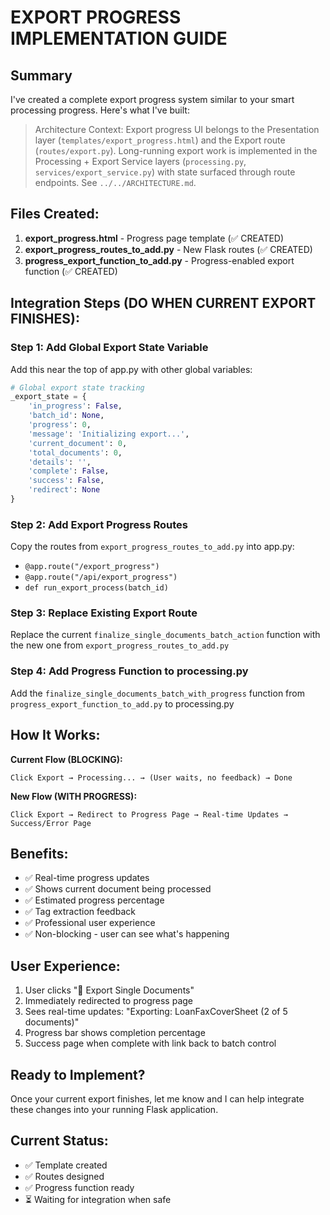 # EXPORT PROGRESS IMPLEMENTATION GUIDE

## Summary
I've created a complete export progress system similar to your smart processing progress. Here's what I've built:

> Architecture Context: Export progress UI belongs to the Presentation layer (`templates/export_progress.html`) and the Export route (`routes/export.py`). Long-running export work is implemented in the Processing + Export Service layers (`processing.py`, `services/export_service.py`) with state surfaced through route endpoints. See `../../ARCHITECTURE.md`.

## Files Created:
1. **export_progress.html** - Progress page template (✅ CREATED)
2. **export_progress_routes_to_add.py** - New Flask routes (✅ CREATED)
3. **progress_export_function_to_add.py** - Progress-enabled export function (✅ CREATED)

## Integration Steps (DO WHEN CURRENT EXPORT FINISHES):

### Step 1: Add Global Export State Variable
Add this near the top of app.py with other global variables:
```python
# Global export state tracking
_export_state = {
    'in_progress': False,
    'batch_id': None,
    'progress': 0,
    'message': 'Initializing export...',
    'current_document': 0,
    'total_documents': 0,
    'details': '',
    'complete': False,
    'success': False,
    'redirect': None
}
```

### Step 2: Add Export Progress Routes
Copy the routes from `export_progress_routes_to_add.py` into app.py:
- `@app.route("/export_progress")`
- `@app.route("/api/export_progress")`
- `def run_export_process(batch_id)`

### Step 3: Replace Existing Export Route
Replace the current `finalize_single_documents_batch_action` function with the new one from `export_progress_routes_to_add.py`

### Step 4: Add Progress Function to processing.py
Add the `finalize_single_documents_batch_with_progress` function from `progress_export_function_to_add.py` to processing.py

## How It Works:

**Current Flow (BLOCKING):**
```
Click Export → Processing... → (User waits, no feedback) → Done
```

**New Flow (WITH PROGRESS):**
```
Click Export → Redirect to Progress Page → Real-time Updates → Success/Error Page
```

## Benefits:
- ✅ Real-time progress updates
- ✅ Shows current document being processed  
- ✅ Estimated progress percentage
- ✅ Tag extraction feedback
- ✅ Professional user experience
- ✅ Non-blocking - user can see what's happening

## User Experience:
1. User clicks "🎯 Export Single Documents"
2. Immediately redirected to progress page
3. Sees real-time updates: "Exporting: LoanFaxCoverSheet (2 of 5 documents)"
4. Progress bar shows completion percentage
5. Success page when complete with link back to batch control

## Ready to Implement?
Once your current export finishes, let me know and I can help integrate these changes into your running Flask application.

## Current Status:
- ✅ Template created
- ✅ Routes designed  
- ✅ Progress function ready
- ⏳ Waiting for integration when safe